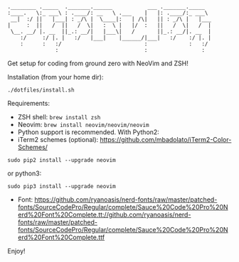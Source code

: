 ```
.________ ._____  ._______.______           ___ ._______._____  
:____.   \:_ ___\ : .____/: __   \ .___    |   |: .____/:_ ___\ 
 __|  :/ ||   |___| : _/\ |  \____|:   | /\|   || : _/\ |   |___
|     :  ||   /  ||   /  \|   :  \ |   |/  :   ||   /  \|   /  |
 \__. __/ |. __  ||_.: __/|   |___\|   /       ||_.: __/|. __  |
    :/     :/ |. |   :/   |___|    |______/|___|   :/    :/ |. |
    :      :   :/                          :             :   :/ 
               :                           :                 :  
```

Get setup for coding from ground zero with NeoVim and ZSH!

Installation (from your home dir):
```
./dotfiles/install.sh
```

Requirements:
* ZSH shell: ```brew install zsh```
* Neovim: ```brew install neovim/neovim/neovim```
* Python support is recommended. With Python2: 
* iTerm2 schemes (optional): https://github.com/mbadolato/iTerm2-Color-Schemes/
```
sudo pip2 install --upgrade neovim
```
or python3:
```
sudo pip3 install --upgrade neovim
```
* Font: https://github.com/ryanoasis/nerd-fonts/raw/master/patched-fonts/SourceCodePro/Regular/complete/Sauce%20Code%20Pro%20Nerd%20Font%20Complete.tt://github.com/ryanoasis/nerd-fonts/raw/master/patched-fonts/SourceCodePro/Regular/complete/Sauce%20Code%20Pro%20Nerd%20Font%20Complete.ttf

Enjoy!
